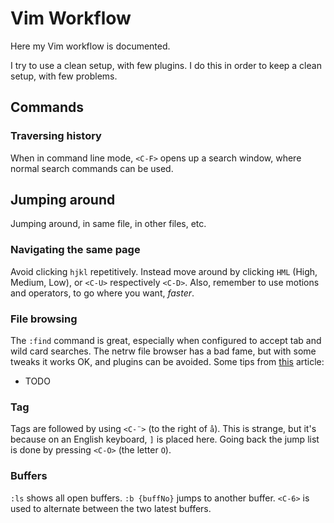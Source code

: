 # Vim Workflow
Here my Vim workflow is documented.

I try to use a clean setup, with few plugins. I do this in order to keep a clean setup, with few problems.

## Commands

### Traversing history
When in command line mode, `<C-F>` opens up a search window, where normal search commands can be used.

## Jumping around

Jumping around, in same file, in other files, etc.

### Navigating the same page
Avoid clicking `hjkl` repetitively. Instead move around by clicking `HML` (High, Medium, Low), or `<C-U>` respectively `<C-D>`.
Also, remember to use motions and operators, to go where you want, *faster*.

### File browsing
The `:find` command is great, especially when configured to accept tab and wild card searches.
The netrw file browser has a bad fame, but with some tweaks it works OK, and plugins can be avoided. Some tips from [this](https://shapeshed.com/vim-netrw/) article:
  * TODO

### Tag
Tags are followed by using `<C-¨>` (to the right of `å`). This is strange, but it's because on an English keyboard, `]` is placed here.
Going back the jump list is done by pressing `<C-O>` (the letter `O`).

### Buffers
`:ls` shows all open buffers. `:b {buffNo}` jumps to another buffer. `<C-6>` is used to alternate between the two latest buffers.

